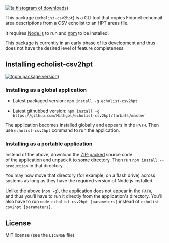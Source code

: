 [![(a histogram of downloads)](https://nodei.co/npm-dl/echolist-csv2hpt.png?height=3)](https://npmjs.org/package/echolist-csv2hpt)

This package (`echolist-csv2hpt`) is a CLI tool that copies Fidonet echomail area descriptions from a CSV echolist to an HPT areas file.

It requires [Node.js](http://nodejs.org/) to run and [npm](https://www.npmjs.org/) to be installed.

This package is currently in an early phase of its development and thus does not have the desired level of feature completeness.

## Installing echolist-csv2hpt

[![(npm package version)](https://nodei.co/npm/echolist-csv2hpt.png?downloads=true&downloadRank=true)](https://npmjs.org/package/echolist-csv2hpt)

### Installing as a global application

* Latest packaged version: `npm install -g echolist-csv2hpt`

* Latest githubbed version: `npm install -g https://github.com/Mithgol/echolist-csv2hpt/tarball/master`

The application becomes installed globally and appears in the `PATH`. Then use `echolist-csv2hpt` command to run the application.

### Installing as a portable application

Instead of the above, download the [ZIP-packed](https://github.com/Mithgol/echolist-csv2hpt/archive/master.zip) source code of the application and unpack it to some directory. Then run `npm install --production` in that directory.

You may now move that directory (for example, on a flash drive) across systems as long as they have the required version of Node.js installed.

Unlike the above (`npm -g`), the application does not appear in the `PATH`, and thus you'll have to run it directly from the application's directory. You'll also have to run `node echolist-csv2hpt [parameters]` instead of `echolist-csv2hpt [parameters]`.

## License

MIT license (see the `LICENSE` file).
